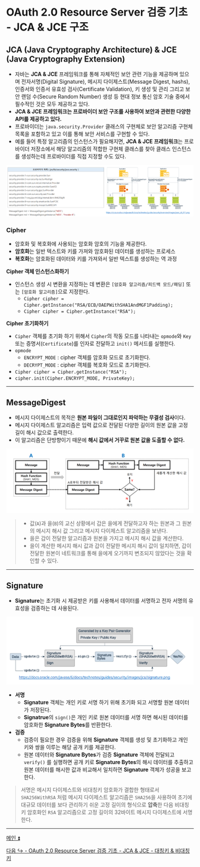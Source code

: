 # OAuth 2.0 Resource Server 검증 기초 - JCA & JCE 구조

## JCA (Java Cryptography Architecture) & JCE (Java Cryptography Extension)

- 자바는 **JCA & JCE** 프레임워크를 통해 자체적인 보안 관련 기능을 제공하며 있으며 전자서명(Digital Signature), 메시지 다이제스트(Message Digest, hashs), 인증서와
    인증서 유효성 검사(Certificate Validation), 키 생성 및 관리 그리고 보안 랜덤 수(Secure Random Number) 생성 등 현대 정보 통신 암호 기술 중에서 필수적인 것은 모두 제공하고 있다.
- **JCA & JCE 프레임워크는 프로바이더 보안 구조를 사용하여 보안과 관련한 다양한 API를 제공하고 있다.**
- 프로바이더는 `java.security.Provider` 클래스의 구현체로 보안 알고리즘 구현체 목록을 포함하고 있고 이를 통해 보안 서비스를 구현할 수 있다.
- 예를 들어 특정 알고리즘의 인스턴스가 필요해지면, **JCA & JCE 프레임워크**는 프로바이더 저장소에서 해당 알고리즘의 적합한 구현체 클래스를 찾아 클래스 인스턴스를 생성하는데
    프로바이더를 직접 지정할 수도 있다.

![img.png](image/img.png)

### Cipher

- 암호화 및 복호화에 사용되는 암호화 암호의 기능을 제공한다.
- **암호화**는 일반 텍스트와 키를 가져와 암호화된 데이터를 생성하는 프로세스
- **복호화**는 암호화된 데이터와 키를 가져와서 일반 텍스트를 생성하는 역 과정

**Cipher 객체 인스턴스화하기**
- 인스턴스 생성 시 변환을 지정하는 데 변환은 `[암호화 알고리즘/피드백 모드/패딩]` 또는 `[암호화 알고리즘]`으로 지정한다.
  - `Cipher cipher = Cipher.getInstance("RSA/ECB/OAEPWithSHA1AndMGF1Padding);`
  - `Cipher cipher = Cipher.getInstance("RSA");`

**Cipher 초기화하기**
- `Cipher` 객체를 초기화 하기 위해서 `Cipher`의 작동 모드를 나타내는 `opmode`와 `Key` 또는 증명서(`Certificate`)를 인자로 전달하고 `init()` 메서드를 실행한다.
- `opmode`
  - `ENCRYPT_MODE` : cipher 객체를 암호화 모드로 초기화한다.
  - `DECRYPT_MODE` : cipher 객체를 복호화 모드로 초기화한다.
- `Cipher cipher = Cipher.getInstance("RSA");`
- `cipher.init(Cipher.ENCRYPT_MODE, PrivateKey);`
---

## MessageDigest

- 메시지 다이제스트의 목적은 **원본 파일이 그대로인지 파악하는 무결성 검사**이다.
- 메시지 다이제스트 알고리즘은 입력 값으로 전달된 다양한 길이의 원본 값을 고정 길이 해시 값으로 출력한다.
- 이 알고리즘은 단방향이기 때문에 **해시 값에서 거꾸로 원본 값을 도출할 수 없다.**

![img_1.png](image/img_1.png)

> - 값(`A`)과 을(`B`)의 교신 상황에서 갑은 을에게 전달하고자 하는 원본과 그 원본의 메시지 해시 값 그리고 메시지 다이제스트 알고리즘을 보낸다.
> - 을은 갑이 전달한 알고리즘과 원본을 가지고 메시지 해시 값을 계산한다.
> - 을이 계산한 메시지 해시 값과 갑이 전달한 메시지 해시 값이 일치하면, 갑이 전달한 원본이 네트워크를 통해 을에게 오기까지 변조되지 않았다는 것을 확인할 수 있다.

---

## Signature

- **Signature**는 초기화 시 제공받은 키를 사용해서 데이터를 서명하고 전자 서명의 유효성을 검증하는 데 사용된다.

![img_2.png](image/img_2.png)

- **서명**
  - **Signature** 객체는 개인 키로 서명 하기 위해 초기화 되고 서명할 원본 데이터가 저장된다.
  - **Signatrue**의 `sign()`은 개인 키로 원본 데이터를 서명 하면 해시된 데이터를 암호화한 **Signature Bytes**를 반환한다.
- **검증**
  - 검증이 필요한 경우 검증을 위해 **Signature** 객체를 생성 및 초기화하고 개인 키와 쌍을 이루는 해당 공개 키를 제공한다.
  - 원본 데이터와 **Signature Bytes**가 검증 **Signature** 객체에 전달되고 `verify()` 를 실행하면 공개 키로 **Signature Bytes**의 해시 데이터를 추출하고
    원본 데이터를 해시한 값과 비교해서 일치하면 **Signature** 객체가 성공을 보고한다.

> 서명은 메시지 다이제스트와 비대칭키 암호화가 결합한 형태로서 `SHA256WithRSA` 처럼 메시지 다이제스트 알고리즘은 `SHA256`을 사용하여 초기에 대규모 데이터를
> 보다 관리하기 쉬운 고정 길이의 형식으로 **압축**한 다음 비대칭키 암호화인 `RSA` 알고리즘으로 고정 길이의 32바이트 메시지 다이제스트에 서명한다.

---

[메인 ⏫](https://github.com/genesis12345678/TIL/blob/main/Spring/security/oauth/main.md)

[다음 ↪️ - OAuth 2.0 Resource Server 검증 기초 - JCA & JCE - 대칭키 & 비대칭키]()